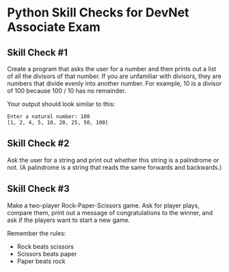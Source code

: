# Python Skill Checks for DevNet Associate Exam

## Skill Check #1

Create a program that asks the user for a number and then prints out a list of all the divisors of that number.
If you are unfamiliar with divisors, they are numbers that divide evenly into another number.
For example, 10 is a divisor of 100 because 100 / 10 has no remainder.

Your output should look similar to this:

```shell
Enter a natural number: 100
[1, 2, 4, 5, 10, 20, 25, 50, 100]
```

## Skill Check #2

Ask the user for a string and print out whether this string is a palindrome or not.
(A palindrome is a string that reads the same forwards and backwards.)

## Skill Check #3

Make a two-player Rock-Paper-Scissors game.
Ask for player plays, compare them, print out a message of congratulations to the winner, and ask if the players want to start a new game.

Remember the rules:

* Rock beats scissors
* Scissors beats paper
* Paper beats rock
